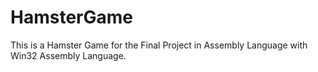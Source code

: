 # HamsterGame
This is a Hamster Game for the Final Project in Assembly Language with Win32 Assembly Language.
